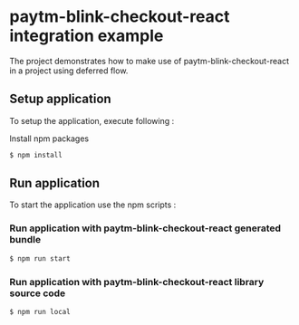 # paytm-blink-checkout-react integration example

The project demonstrates how to make use of paytm-blink-checkout-react in a project using deferred flow.

## Setup application

To setup the application, execute following :

Install npm packages

```sh
$ npm install
```

## Run application

To start the application use the npm scripts : 

### Run application with paytm-blink-checkout-react generated bundle

```sh
$ npm run start
```

### Run application with paytm-blink-checkout-react library source code

```sh
$ npm run local
```
